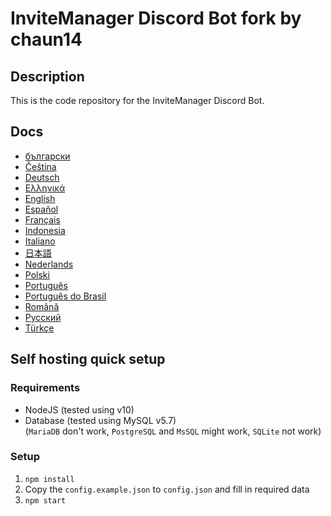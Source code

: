 # InviteManager Discord Bot fork by chaun14

## Description

This is the code repository for the InviteManager Discord Bot.

## Docs

- [български](docs/bg/README.md)
- [Čeština](docs/cs/README.md)
- [Deutsch](docs/de/README.md)
- [Ελληνικά](docs/el/README.md)
- [English](docs/en/README.md)
- [Español](docs/es/README.md)
- [Français](docs/fr/README.md)
- [Indonesia](docs/id-ID/README.md)
- [Italiano](docs/it/README.md)
- [日本語](docs/ja/README.md)
- [Nederlands](docs/nl/README.md)
- [Polski](docs/pl/README.md)
- [Português](docs/pt/README.md)
- [Português do Brasil](docs/pt-BR/README.md)
- [Română](docs/ro/README.md)
- [Pусский](docs/ru/README.md)
- [Türkçe](docs/tr/README.md)

## Self hosting quick setup

### Requirements

- NodeJS (tested using v10)
- Database (tested using MySQL v5.7)  
  (`MariaDB` don't work, `PostgreSQL` and `MsSQL` might work, `SQLite` not work)

### Setup

1. `npm install`
1. Copy the `config.example.json` to `config.json` and fill in required data
1. `npm start`
